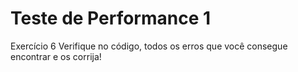 # Teste de Performance 1

Exercício 6
Verifique no código, todos os erros que você consegue encontrar e os corrija!

